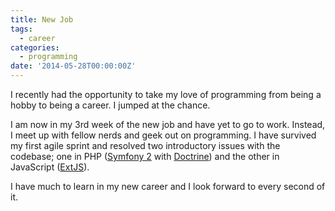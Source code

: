 ```yaml
---
title: New Job
tags:
  - career
categories:
  - programming
date: '2014-05-28T00:00:00Z'
---
```


I recently had the opportunity to take my love of programming from being a hobby
to being a career. I jumped at the chance.

I am now in my 3rd week of the new job and have yet to go to work. Instead, I
meet up with fellow nerds and geek out on programming. I have survived my first
agile sprint and resolved two introductory issues with the codebase; one in PHP
([Symfony 2](http://symfony.com/) with [Doctrine](http://www.doctrine-project.org/))
and the other in JavaScript ([ExtJS](http://www.sencha.com/products/extjs/)).

I have much to learn in my new career and I look forward to every second of it.
